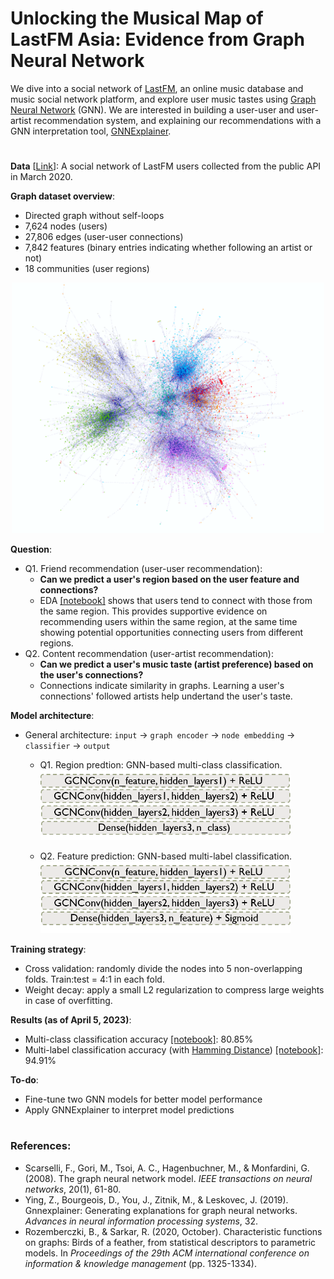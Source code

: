 # Unlocking the Musical Map of LastFM Asia: Evidence from Graph Neural Network

We dive into a social network of [LastFM](https://www.last.fm/), an online music database and music social network platform, and explore user music tastes using [Graph Neural Network](https://ieeexplore.ieee.org/document/4700287) (GNN). We are interested in building a user-user and user-artist recommendation system, and explaining our recommendations with a GNN interpretation tool, [GNNExplainer](https://proceedings.neurips.cc/paper/2019/file/d80b7040b773199015de6d3b4293c8ff-Paper.pdf).

# 

**Data** [[Link](https://github.com/benedekrozemberczki/datasets#lastfm-asia-social-network)]: A social network of LastFM users collected from the public API in March 2020. 

**Graph dataset overview**:
* Directed graph without self-loops
* 7,624 nodes (users)
* 27,806 edges (user-user connections)
* 7,842 features (binary entries indicating whether following an artist or not)
* 18 communities (user regions)

<p align='center'>
  <img width='500' src='img/graph_viz.png'>
</p>

**Question**:
* Q1. Friend recommendation (user-user recommendation):
  * **Can we predict a user's region based on the user feature and connections?**
  * EDA [[notebook]](https://github.com/lingyixu/CS523-Deep-Learning/blob/main/last-FM_dataset/523Dateset.ipynb) shows that users tend to connect with those from the same region. This provides supportive evidence on recommending users within the same region, at the same time showing potential opportunities connecting users from different regions.
* Q2. Content recommendation (user-artist recommendation):
  * **Can we predict a user's music taste (artist preference) based on the user's connections?**
  * Connections indicate similarity in graphs. Learning a user's connections' followed artists help undertand the user's taste.

**Model architecture**:
* General architecture: `input` -> `graph encoder` -> `node embedding` -> `classifier` -> `output`   
  * Q1. Region predtion: GNN-based multi-class classification.   
    <img width='400' src='img/multi_class_model.png'>

  * Q2. Feature prediction: GNN-based multi-label classification.   
    <img width='400' src='img/multi_label_model.png'>

**Training strategy**:
* Cross validation: randomly divide the nodes into 5 non-overlapping folds. Train:test = 4:1 in each fold.
* Weight decay: apply a small L2 regularization to compress large weights in case of overfitting.

**Results (as of April 5, 2023)**:
* Multi-class classification accuracy [[notebook]](https://github.com/lingyixu/CS523-Deep-Learning/blob/main/GNN/GCN_Multiclass_Classification.ipynb): 80.85% 
* Multi-label classification accuracy (with [Hamming Distance](https://torchmetrics.readthedocs.io/en/stable/classification/hamming_distance.html)) [[notebook]](https://github.com/lingyixu/CS523-Deep-Learning/blob/main/GNN/GCN_Multilabel_Classification.ipynb): 94.91%

**To-do**:
* Fine-tune two GNN models for better model performance
* Apply GNNExplainer to interpret model predictions

# 

### References:
* Scarselli, F., Gori, M., Tsoi, A. C., Hagenbuchner, M., & Monfardini, G. (2008). The graph neural network model. _IEEE transactions on neural networks_, 20(1), 61-80.
* Ying, Z., Bourgeois, D., You, J., Zitnik, M., & Leskovec, J. (2019). Gnnexplainer: Generating explanations for graph neural networks. _Advances in neural information processing systems_, 32.
* Rozemberczki, B., & Sarkar, R. (2020, October). Characteristic functions on graphs: Birds of a feather, from statistical descriptors to parametric models. In _Proceedings of the 29th ACM international conference on information & knowledge management_ (pp. 1325-1334).
